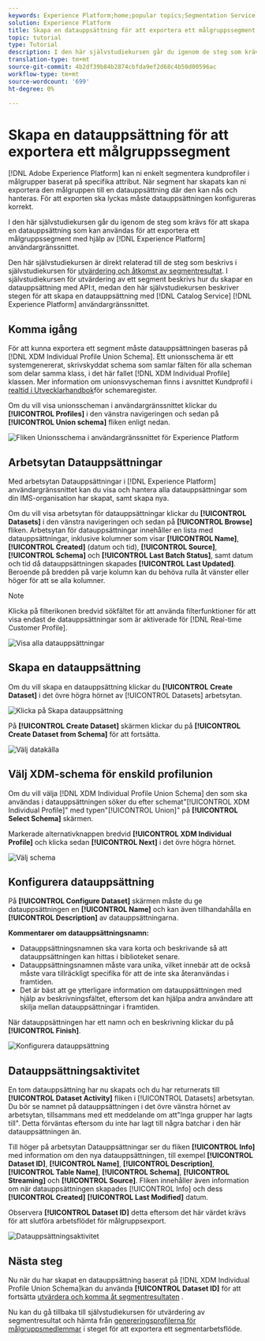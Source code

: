 ```yaml
---
keywords: Experience Platform;home;popular topics;Segmentation Service;segmentation;Segmentation;create a dataset;export audience segment;export segment;
solution: Experience Platform
title: Skapa en datauppsättning för att exportera ett målgruppssegment
topic: tutorial
type: Tutorial
description: I den här självstudiekursen går du igenom de steg som krävs för att skapa en datauppsättning som kan användas för att exportera ett målgruppssegment med hjälp av användargränssnittet i Experience Platform.
translation-type: tm+mt
source-git-commit: 4b2df39b84b2874cbfda9ef2d68c4b50d00596ac
workflow-type: tm+mt
source-wordcount: '699'
ht-degree: 0%

---
```



# Skapa en datauppsättning för att exportera ett målgruppssegment

[!DNL Adobe Experience Platform] kan ni enkelt segmentera kundprofiler i målgrupper baserat på specifika attribut. När segment har skapats kan ni exportera den målgruppen till en datauppsättning där den kan nås och hanteras. För att exporten ska lyckas måste datauppsättningen konfigureras korrekt.

I den här självstudiekursen går du igenom de steg som krävs för att skapa en datauppsättning som kan användas för att exportera ett målgruppssegment med hjälp av [!DNL Experience Platform] användargränssnittet.

Den här självstudiekursen är direkt relaterad till de steg som beskrivs i självstudiekursen för [utvärdering och åtkomst av segmentresultat](./evaluate-a-segment.md). I självstudiekursen för utvärdering av ett segment beskrivs hur du skapar en datauppsättning med API:t, medan den här självstudiekursen beskriver stegen för att skapa en datauppsättning med [!DNL Catalog Service] [!DNL Experience Platform] användargränssnittet.

## Komma igång

För att kunna exportera ett segment måste datauppsättningen baseras på [!DNL XDM Individual Profile Union Schema]. Ett unionsschema är ett systemgenererat, skrivskyddat schema som samlar fälten för alla scheman som delar samma klass, i det här fallet [!DNL XDM Individual Profile] klassen. Mer information om unionsvyscheman finns i avsnittet Kundprofil i [realtid i Utvecklarhandbok](../../xdm/schema/composition.md#union)för schemaregister.

Om du vill visa unionsscheman i användargränssnittet klickar du **[!UICONTROL Profiles]** i den vänstra navigeringen och sedan på **[!UICONTROL Union schema]** fliken enligt nedan.

![Fliken Unionsschema i användargränssnittet för Experience Platform](../images/tutorials/segment-export-dataset/union-schema-ui.png)


## Arbetsytan Datauppsättningar

Med arbetsytan Datauppsättningar i [!DNL Experience Platform] användargränssnittet kan du visa och hantera alla datauppsättningar som din IMS-organisation har skapat, samt skapa nya.

Om du vill visa arbetsytan för datauppsättningar klickar du **[!UICONTROL Datasets]** i den vänstra navigeringen och sedan på **[!UICONTROL Browse]** fliken. Arbetsytan för datauppsättningar innehåller en lista med datauppsättningar, inklusive kolumner som visar **[!UICONTROL Name]**, **[!UICONTROL Created]** (datum och tid), **[!UICONTROL Source]**, **[!UICONTROL Schema]** och **[!UICONTROL Last Batch Status]**, samt datum och tid då datauppsättningen skapades **[!UICONTROL Last Updated]**. Beroende på bredden på varje kolumn kan du behöva rulla åt vänster eller höger för att se alla kolumner.

>[!NOTE]
>
>Klicka på filterikonen bredvid sökfältet för att använda filterfunktioner för att visa endast de datauppsättningar som är aktiverade för [!DNL Real-time Customer Profile].

![Visa alla datauppsättningar](../images/tutorials/segment-export-dataset/datasets-workspace.png)

## Skapa en datauppsättning

Om du vill skapa en datauppsättning klickar du **[!UICONTROL Create Dataset]** i det övre högra hörnet av [!UICONTROL Datasets] arbetsytan.

![Klicka på Skapa datauppsättning](../images/tutorials/segment-export-dataset/dataset-click-create.png)

På **[!UICONTROL Create Dataset]** skärmen klickar du på **[!UICONTROL Create Dataset from Schema]** för att fortsätta.

![Välj datakälla](../images/tutorials/segment-export-dataset/create-dataset.png)

## Välj XDM-schema för enskild profilunion

Om du vill välja [!DNL XDM Individual Profile Union Schema] den som ska användas i datauppsättningen söker du efter schemat&quot;[!UICONTROL XDM Individual Profile]&quot; med typen&quot;[!UICONTROL Union]&quot; på **[!UICONTROL Select Schema]** skärmen.

Markerade alternativknappen bredvid **[!UICONTROL XDM Individual Profile]** och klicka sedan **[!UICONTROL Next]** i det övre högra hörnet.

![Välj schema](../images/tutorials/segment-export-dataset/select-schema.png)

## Konfigurera datauppsättning

På **[!UICONTROL Configure Dataset]** skärmen måste du ge datauppsättningen en **[!UICONTROL Name]** och kan även tillhandahålla en **[!UICONTROL Description]** av datauppsättningarna.

**Kommentarer om datauppsättningsnamn:**
- Datauppsättningsnamnen ska vara korta och beskrivande så att datauppsättningen kan hittas i biblioteket senare.
- Datauppsättningsnamnen måste vara unika, vilket innebär att de också måste vara tillräckligt specifika för att de inte ska återanvändas i framtiden.
- Det är bäst att ge ytterligare information om datauppsättningen med hjälp av beskrivningsfältet, eftersom det kan hjälpa andra användare att skilja mellan datauppsättningar i framtiden.

När datauppsättningen har ett namn och en beskrivning klickar du på **[!UICONTROL Finish]**.

![Konfigurera datauppsättning](../images/tutorials/segment-export-dataset/configure-dataset.png)

## Datauppsättningsaktivitet

En tom datauppsättning har nu skapats och du har returnerats till **[!UICONTROL Dataset Activity]** fliken i [!UICONTROL Datasets] arbetsytan. Du bör se namnet på datauppsättningen i det övre vänstra hörnet av arbetsytan, tillsammans med ett meddelande om att&quot;Inga grupper har lagts till&quot;. Detta förväntas eftersom du inte har lagt till några batchar i den här datauppsättningen än.

Till höger på arbetsytan Datauppsättningar ser du fliken **[!UICONTROL Info]** med information om den nya datauppsättningen, till exempel **[!UICONTROL Dataset ID]**, **[!UICONTROL Name]**, **[!UICONTROL Description]**, **[!UICONTROL Table Name]**, **[!UICONTROL Schema]**, **[!UICONTROL Streaming]** och **[!UICONTROL Source]**. Fliken innehåller även information om när datauppsättningen skapades [!UICONTROL Info] och dess **[!UICONTROL Created]** **[!UICONTROL Last Modified]** datum.

Observera **[!UICONTROL Dataset ID]** detta eftersom det här värdet krävs för att slutföra arbetsflödet för målgruppsexport.

![Datauppsättningsaktivitet](../images/tutorials/segment-export-dataset/dataset-activity.png)

## Nästa steg

Nu när du har skapat en datauppsättning baserat på [!DNL XDM Individual Profile Union Schema]kan du använda **[!UICONTROL Dataset ID]** för att fortsätta [utvärdera och komma åt segmentresultaten](./evaluate-a-segment.md) .

Nu kan du gå tillbaka till självstudiekursen för utvärdering av segmentresultat och hämta från [genereringsprofilerna för målgruppsmedlemmar](./evaluate-a-segment.md#generate-profiles) i steget för att exportera ett segmentarbetsflöde.
